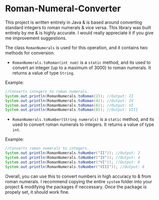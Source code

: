 # Roman-Numeral-Converter
This project is written entirely in Java &amp; is based around converting standard integers to roman numerals &amp; vice versa. This library was built entirely by me &amp; is highly accurate. I would really appreciate it if you give me improvement suggestions.

The class `RomanNumerals` is used for this operation, and it contains two methods for conversion.
- `RomanNumerals.toRoman(int num)` is a `static` method, and its used to convert an integer (up to a maximum of 3000) to roman numerals. It returns a value of type `String`.

Example:
```java
//Converts integers to roman numerals.
System.out.println(RomanNumerals.toRoman(2)); //Output: II
System.out.println(RomanNumerals.toRoman(4)); //Output: IV
System.out.println(RomanNumerals.toRoman(6)); //Output: VI
System.out.println(RomanNumerals.toRoman(8)); //Output: VIII
```

- `RomanNumerals.toNumber(String numerals)` is a `static` method, and its used to convert roman numerals to integers. It returns a value of type `int`.

Example:
```java
//Converts roman numerals to integers.
System.out.println(RomanNumerals.toNumber("II")); //Output: 2
System.out.println(RomanNumerals.toNumber("IV")); //Output: 4
System.out.println(RomanNumerals.toNumber("VI")); //Output: 6
System.out.println(RomanNumerals.toNumber("VIII")); //Output: 8
```

Overall, you can use this to convert numbers in high accuracy to & from roman numerals. I recommend copying the entire `system` folder into your project & modifying the packages if neccessary. Once the package is propely set, it should work fine.
